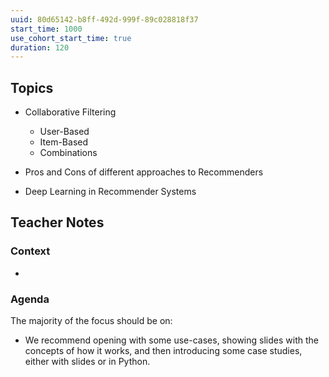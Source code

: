 ```yaml
---
uuid: 80d65142-b8ff-492d-999f-89c028818f37
start_time: 1000
use_cohort_start_time: true
duration: 120
---
```



## Topics

- Collaborative Filtering
    - User-Based
    - Item-Based
    - Combinations

- Pros and Cons of different approaches to Recommenders
- Deep Learning in Recommender Systems


## Teacher Notes


### Context
- 




### Agenda

The majority of the focus should be on:

- We recommend opening with some use-cases, showing slides with the concepts of how it works, and then introducing some case studies, either with slides or in Python.
